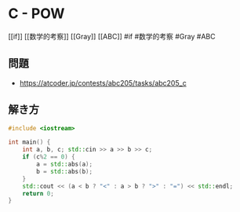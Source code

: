 # C - POW
[[if]] [[数学的考察]] [[Gray]] [[ABC]]
#if #数学的考察 #Gray #ABC 

## 問題
- https://atcoder.jp/contests/abc205/tasks/abc205_c

## 解き方
```c++
#include <iostream>

int main() {
    int a, b, c; std::cin >> a >> b >> c;
    if (c%2 == 0) {
        a = std::abs(a);
        b = std::abs(b);
    }
    std::cout << (a < b ? "<" : a > b ? ">" : "=") << std::endl;
    return 0;
}
```